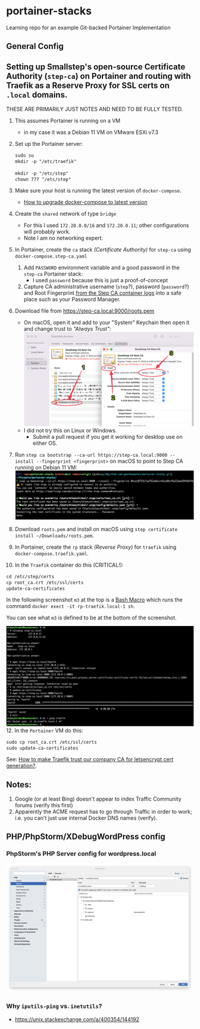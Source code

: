 # portainer-stacks
Learning repo for an example Git-backed Portainer Implementation

## General Config


## Setting up Smallstep's open-source Certificate Authority (`step-ca`) on Portainer and routing with Traefik as a Reserve Proxy for SSL certs on `.local` domains.

THESE ARE PRIMARILY JUST NOTES AND NEED TO BE FULLY TESTED.


1. This assumes Portainer is running on a VM 
   * in my case it was a Debian 11 VM on VMware ESXi v7.3
 
2. Set up the Portainer server:
   ```
   sudo su
   mkdir -p "/etc/traefik"
   
   mkdir -p "/etc/step"
   chown 777 "/etc/step"
   ```
3. Make sure your host is running the latest version of `docker-compose`. 
   * [How to upgrade docker-compose to latest version](https://stackoverflow.com/questions/49839028/how-to-upgrade-docker-compose-to-latest-version)

4. Create the `shared` network of type `bridge` 
   * For this I used `172.20.0.0/16` and  `172.20.0.11`; other configurations will probably work.
   * Note I am no networking expert.

5. In Portainer, create the `ca` stack _(Certificate Authority)_ for `step-ca` using `docker-compose.step-ca.yaml`
    1. Add `PASSWORD` environment variable and a good password in the `step-ca` Portainer stack:
       * I used `password` because this is just a proof-of-concept 
    2. Capture CA administrative username (`step`?), password (`password`?) and Root Fingerprint [from the Step CA container logs](https://youtu.be/COuqmqvCVEc?t=89) into a safe place such as your Password Manager.
   
6. Download file from https://step-ca.local:9000/roots.pem 
   * On macOS, open it and add to your "System" Keychain then open it and change trust to _"Always Trust":_
      ![](assets/macos-trust-cert-in-keychain.png)
   * I did not try this on Linux or Windows.
     * Submit a pull request if you get it working for desktop use on either OS. 

7. Run `step ca bootstrap --ca-url https://step-ca.local:9000 --install --fingerprint <fingerprint>` on macOS to point to Step CA running on Debian 11 VM:
   ![](assets/step-ca-bootstrap.png)

8. Download `roots.pem` and install on macOS using `step certificate install ~/Downloads/roots.pem`.

9. In Portainer, create the `rp` stack _(Reverse Proxy)_ for `traefik` using `docker-compose.traefik.yaml`.

10. In the `Traefik` container do this (CRITICAL!):
   ```
   cd /etc/step/certs
   cp root_ca.crt /etc/ssl/certs
   update-ca-certificates
 ```
In the following screenshot `m3` at the top is a [Bash Macro](https://github.com/mikeschinkel/bash-macros) which runs the command `docker exect -it rp-traefik.local-1 sh`. 

You can see what `m3` is defined to be at the bottom of the screenshot.

![](assets/update-ca-certificates.png)
12. In the `Portainer` VM do this:
   ```
   sudo cp root_ca.crt /etc/ssl/certs
   sudo update-ca-certificates
  ```

See: [How to make Traefik trust our company CA for letsencrypt cert generation?](https://stackoverflow.com/questions/66154279/how-to-make-traefik-trust-our-company-ca-for-letsencrypt-cert-generation).


## Notes:
1. Google (or at least Bing) doesn't appear to index Traffic Community forums (verify this first)
2. Apparently the ACME request has to go through Traffic in order to work; i.e. you can't just use internal Docker DNS names (verify).




## PHP/PhpStorm/XDebugWordPress config

### PhpStorm's PHP Server config for wordpress.local

![PhpStorm's PHP Server config for wordpress.local](assets/phpstorm-php-servers-config.png)


### Why `iputils-ping` vs. `inetutils`?
- https://unix.stackexchange.com/a/400354/144192

